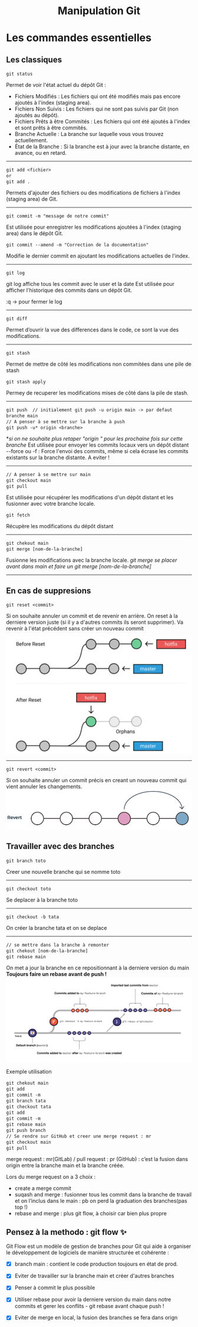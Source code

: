 <h1 align="center">Manipulation Git</h1>

# Les commandes essentielles 

## Les classiques

```git
git status 
```
Permet de voir l'état actuel du dépôt Git : 
-   Fichiers Modifiés : Les fichiers qui ont été modifiés mais pas encore ajoutés à l'index (staging area).
-   Fichiers Non Suivis : Les fichiers qui ne sont pas suivis par Git (non ajoutés au dépôt).
-   Fichiers Prêts à être Commités : Les fichiers qui ont été ajoutés à l'index et sont prêts à être commités.
-   Branche Actuelle : La branche sur laquelle vous vous trouvez actuellement.
-   État de la Branche : Si la branche est à jour avec la branche distante, en avance, ou en retard.
****


```git
git add <fichier>
or
git add .
```
Permets d'ajouter des fichiers ou des modifications de fichiers à l'index (staging area) de Git.
****

```git
git commit -m "message de notre commit"
```
Est utilisée pour enregistrer les modifications ajoutées à l'index (staging area) dans le dépôt Git. 
```git
git commit --amend -m "Correction de la documentation"
```
Modifie le dernier commit en ajoutant les modifications actuelles de l'index.
****


```git
git log
```
git log affiche tous les commit avec le user et la date
Est  utilisée pour afficher l'historique des commits dans un dépôt Git.

:q -> pour fermer le log
****


```git
git diff 
```
Permet d’ouvrir la vue des differences dans le code, ce sont la vue des modifications. 
****

```git
git stash 
```
Permet de mettre de côté les modifications non commitées dans une pile de stash
```git
git stash apply
```
Permey de recuperer les modifications mises de côté dans la pile de stash. 
****


```git
git push  // initialement git push -u origin main -> par defaut branche main
// A penser à se mettre sur la branche à push
git push -u* origin <branche>
```
*_si on ne souhaite plus retaper "origin <branche>" pour les prochaine fois sur cette branche_
Est utilisée pour envoyer les commits locaux vers un dépôt distant
--force ou -f : Force l'envoi des commits, même si cela écrase les commits existants sur la branche distante. A eviter ! 

****
```git
// A penser à se mettre sur main
git checkout main
git pull
```
Est utilisée pour récupérer les modifications d'un dépôt distant et les fusionner avec votre branche locale.

```git
git fetch 
```
Récupère les modifications du dépôt distant
****


```git
git chekout main
git merge [nom-de-la-branche]
```
Fusionne les modifications avec la branche locale. _git merge se placer avant dans main et faire un git merge [nom-de-la-branche]_
*****




## En cas de suppresions

```git
git reset <commit>
```
Si on souhaite annuler un commit et de revenir en arrière. On reset à la derniere version juste (si il y a d'autres commits ils seront supprimer). Va revenir à l'état précédent sans créer un nouveau commit

![Illustration git reset](image/GitPart/git_reset_illustration.png "Illustration git reset")
****

```git
git revert <commit> 
```

Si on souhaite annuler un commit précis en creant un nouveau commit qui vient annuler les changements.
![Illustration git revert](image/GitPart/git_revert_illustration.png "Illustration git revert")

## Travailler avec des branches 

```git
git branch toto 
``` 
Creer une nouvelle branche qui se nomme toto
****


```git
git checkout toto 
``` 
Se deplacer à la branche toto
****


```git
git checkout -b tata
``` 
On créer la branche tata et on se deplace 
****


```git
// se mettre dans la branche à remonter
git chekout [nom-de-la-branche]
git rebase main
``` 
On met a jour la branche en ce repositionnant à la derniere version du main
**Toujours faire un rebase avant de push !**
![Illustration git rebase](image/GitPart/git_rebase_illustration.png "Illustration git rebase")


Exemple utilisation 

```git
git chekout main
git add
git commit -m
git branch tata
git checkout tata
git add
git commit -m
git rebase main
git push branch
// Se rendre sur GitHub et creer une merge request : mr
git checkout main
git pull
```
merge request : mr(GitLab) /  pull request : pr (GitHub) : c’est la fusion dans origin entre la branche main et la branche créée.

Lors du merge request on a 3 choix :
- create a merge commit
- suqash and merge : fusionner tous les commit dans la branche de travail et on l’inclus dans le main : pb on perd la graduation des branches(pas top !)
- rebase and merge : plus git flow, à choisir car bien plus propre



## Pensez à la methodo : git flow :sparkles:

Git Flow est un modèle de gestion de branches pour Git qui aide à organiser le développement de logiciels de manière structurée et cohérente :

- [x] branch main : contient le code production toujours en état de prod.
- [x] Eviter de travailler sur la branche main et créer d'autres branches
- [x] Penser à commit le plus possible
- [x] Utiliser rebase pour avoir la derniere version du main dans notre commits et gerer les conflits - git rebase avant chaque push !
- [x] Eviter de merge en local, la fusion des branches se fera dans orign


